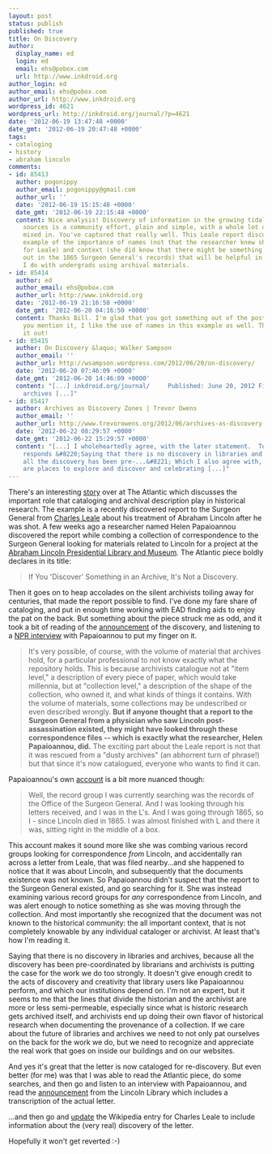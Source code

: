 ```yaml
---
layout: post
status: publish
published: true
title: On Discovery
author:
  display_name: ed
  login: ed
  email: ehs@pobox.com
  url: http://www.inkdroid.org
author_login: ed
author_email: ehs@pobox.com
author_url: http://www.inkdroid.org
wordpress_id: 4621
wordpress_url: http://inkdroid.org/journal/?p=4621
date: '2012-06-19 13:47:48 +0000'
date_gmt: '2012-06-19 20:47:48 +0000'
tags:
- cataloging
- history
- abraham lincoln
comments:
- id: 85413
  author: pogonippy
  author_email: pogonippy@gmail.com
  author_url: ''
  date: '2012-06-19 15:15:48 +0000'
  date_gmt: '2012-06-19 22:15:48 +0000'
  content: Nice analysis! Discovery of information in the growing tidal wave of available
    sources is a community effort, plain and simple, with a whole lot of serendipity
    mixed in. You've captured that really well. This Leale report discovery is a great
    example of the importance of names (not that the researcher knew she was looking
    for Leale) and context (she did know that there might be something worth sniffing
    out in the 1865 Surgeon General's records) that will be helpful in the teaching
    I do with undergrads using archival materials.
- id: 85414
  author: ed
  author_email: ehs@pobox.com
  author_url: http://www.inkdroid.org
  date: '2012-06-19 21:16:50 +0000'
  date_gmt: '2012-06-20 04:16:50 +0000'
  content: Thanks Bill. I'm glad that you got something out of the post. Now that
    you mention it, I like the use of names in this example as well. Thanks for pointing
    it out!
- id: 85415
  author: On Discovery &laquo; Walker Sampson
  author_email: ''
  author_url: http://wsampson.wordpress.com/2012/06/20/on-discovery/
  date: '2012-06-20 07:46:09 +0000'
  date_gmt: '2012-06-20 14:46:09 +0000'
  content: "[...] inkdroid.org/journal/     Published: June 20, 2012 Filed Under:
    archives [...]"
- id: 85417
  author: Archives as Discovery Zones | Trevor Owens
  author_email: ''
  author_url: http://www.trevorowens.org/2012/06/archives-as-discovery-zones/
  date: '2012-06-22 08:29:57 +0000'
  date_gmt: '2012-06-22 15:29:57 +0000'
  content: "[...] I wholeheartedly agree, with the later statement.  To this, Ed Summers
    responds &#8220;Saying that there is no discovery in libraries and archives, because
    all the discovery has been pre-...&#8221; Which I also agree with, archives are
    are places to explore and discover and celebrating [...]"
---
```

<p>There's an interesting <a href="http://www.theatlantic.com/technology/archive/12/06/nota-bene-if-you-discover-something-in-an-archive-its-not-a-discovery/258538/">story</a> over at The Atlantic which discusses the important role that cataloging and archival description play in historical research. The example is a recently discovered report to the Surgeon General from <a href="http://en.wikipedia.org/wiki/Charles_Leale">Charles Leale</a> about his treatment of Abraham Lincoln after he was shot. A few weeks ago a researcher named Helen Papaioannou discovered the report while combing a collection of correspondence to the Surgeon General looking for materials related to Lincoln for a project at the <a href="http://en.wikipedia.org/wiki/Abraham_Lincoln_Presidential_Library_and_Museum">Abraham Lincoln Presidential Library and Museum</a>. The Atlantic piece boldly declares in its title:</p>
<blockquote><p>
If You 'Discover' Something in an Archive, It's Not a Discovery.
</p></blockquote>
<p>Then it goes on to heap accolades on the silent archivists toiling away for centuries, that made the report possible to find. I've done my fare share of cataloging, and put in enough time working with EAD finding aids to enjoy the pat on the back. But something about the piece struck me as odd, and it took a bit of reading of the <a href="http://web.archive.org/web/20120611200531/http://www.papersofabrahamlincoln.org:80/NewsReleases/Is%20there%20a%20surgeon%20in%20the%20house.pdf">announcement</a> of the discovery, and listening to a <a href="http://www.npr.org/2012/06/06/154456416/new-document-sheds-light-on-lincolns-last-hours">NPR interview</a> with Papaioannou to put my finger on it.</p>
<blockquote><p>
It's very possible, of course, with the volume of material that archives hold, for a particular professional to not know exactly what the repository holds. This is because archivists catalogue not at "item level," a description of every piece of paper, which would take millennia, but at "collection level," a description of the shape of the collection, who owned it, and what kinds of things it contains. With the volume of materials, some collections may be undescribed or even described wrongly. <strong>But if anyone thought that a report to the Surgeon General from a physician who saw Lincoln post-assassination existed, they might have looked through these correspondence files -- which is exactly what the researcher, Helen Papaioannou, did.</strong> The exciting part about the Leale report is not that it was rescued from a "dusty archives" (an abhorrent turn of phrase!) but that since it's now catalogued, everyone who wants to find it can.
</p></blockquote>
<p>Papaioannou's own <a href="http://www.npr.org/2012/06/06/154456416/new-document-sheds-light-on-lincolns-last-hours">account</a> is a bit more nuanced though:</p>
<blockquote><p>
Well, the record group I was currently searching was the records of the Office of the Surgeon General. And I was looking through his letters received, and I was in the L's. And I was going through 1865, so I - since Lincoln died in 1865. I was almost finished with L and there it was, sitting right in the middle of a box.
</p></blockquote>
<p>This account makes it sound more like she was combing various record groups looking for correspondence <em>from</em> Lincoln, and accidentally ran across a letter from Leale, that was filed nearby...and she happened to notice that it was about Lincoln, and subsequently that the documents existence was not known. So Papaioannou didn't suspect that the report to the Surgeon General existed, and go searching for it. She was instead examining various record groups for <em>any</em> correspondence from Lincoln, and was alert enough to notice something as she was moving through the collection. And most importantly she recognized that the document was not known to the historical community: the all important context, that is not completely knowable by any individual cataloger or archivist. At least that's how I'm reading it.</p>
<p>Saying that there is no discovery in libraries and archives, because all the discovery has been pre-coordinated by librarians and archivists is putting the case for the work we do too strongly. It doesn't give enough credit to the acts of discovery and creativity that library users like Papaioannou perform, and which our institutions depend on. I'm not an expert, but it seems to me that the lines that divide the historian and the archivist are more or less semi-permeable, especially since what is historic research gets archived itself, and archivists end up doing their own flavor of historical research when documenting the provenance of a collection. If we care about the future of libraries and archives we need to not only pat ourselves on the back for the work we do, but we need to recognize and appreciate the real work that goes on inside our buildings and on our websites.</p>
<p>And yes it's great that the letter is now cataloged for re-discovery. But even better (for me) was that I was able to read the Atlantic piece, do some searches, and then go and listen to an interview with Papaioannou, and read the <a href="http://web.archive.org/web/20120611200531/http://www.papersofabrahamlincoln.org:80/NewsReleases/Is%20there%20a%20surgeon%20in%20the%20house.pdf">announcement</a> from the Lincoln Library which includes a transcription of the actual letter.</p>
<p>...and then go and <a href="http://en.wikipedia.org/w/index.php?title=Charles_Leale&diff=498387203&oldid=498224563">update</a> the Wikipedia entry for Charles Leale to include information about the (very real) discovery of the letter.</p>
<p>Hopefully it won't get reverted :-)</p>
